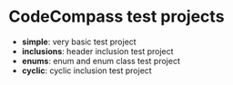 # CodeCompass test projects
 * **simple**: very basic test project
 * **inclusions**: header inclusion test project
 * **enums**: enum and enum class test project
 * **cyclic**: cyclic inclusion test project 
